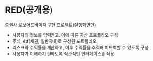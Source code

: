 # RED(공개용)
증권사 로보어드바이져 구현 프로젝트(실행화면만)
- 사용자의 정보를 입력받고, 이에 따른 자산 포트폴리오 구성
- 주식, etf(채권, 일반국내)로 구성된 포트폴리오
- 리스크와 수익률을 계산하고, 이후 수익률을 추적해 피드백할 수 있도록 구성
- 사용자가 이해하기 편하도록 직관적인 인터페이스를 적용
